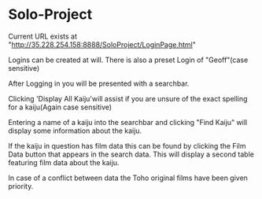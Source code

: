 # Solo-Project

Current URL exists at "http://35.228.254.158:8888/SoloProject/LoginPage.html"

Logins can be created at will. There is also a preset Login of "Geoff"(case sensitive)

After Logging in you will be presented with a searchbar.

Clicking 'Display All Kaiju'will assist if you are unsure of the exact spelling for a kaiju(Again case sensitive)

Entering a name of a kaiju into the searchbar and clicking "Find Kaiju" will display some information about the kaiju.

If the kaiju in question has film data this can be found by clicking the Film Data button that appears in the search data.
This will display a second table featuring film data about the kaiju.

In case of a conflict between data the Toho original films have been given priority.
